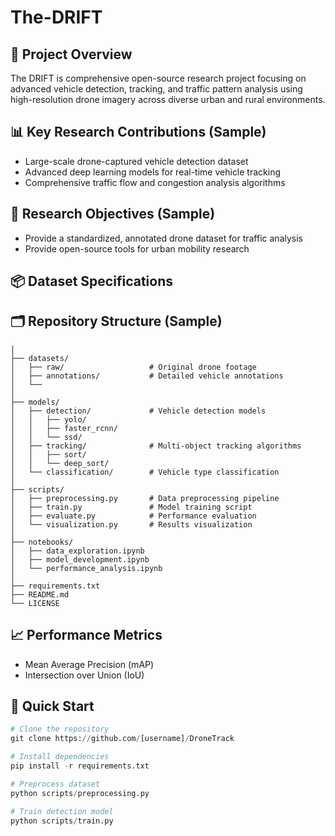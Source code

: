 # The-DRIFT

## 🚀 Project Overview
The DRIFT is comprehensive open-source research project focusing on advanced vehicle detection, tracking, and traffic pattern analysis using high-resolution drone imagery across diverse urban and rural environments.


## 📊 Key Research Contributions (Sample)

* Large-scale drone-captured vehicle detection dataset
* Advanced deep learning models for real-time vehicle tracking
* Comprehensive traffic flow and congestion analysis algorithms

## 🔬 Research Objectives (Sample)
* Provide a standardized, annotated drone dataset for traffic analysis
* Provide open-source tools for urban mobility research

## 📦 Dataset Specifications

## 🗂️ Repository Structure (Sample)

```DroneTrack/
│
├── datasets/
│   ├── raw/                   # Original drone footage
│   ├── annotations/           # Detailed vehicle annotations
│   └── 
│
├── models/
│   ├── detection/             # Vehicle detection models
│   │   ├── yolo/
│   │   ├── faster_rcnn/
│   │   └── ssd/
│   ├── tracking/              # Multi-object tracking algorithms
│   │   ├── sort/
│   │   └── deep_sort/
│   └── classification/        # Vehicle type classification
│
├── scripts/
│   ├── preprocessing.py       # Data preprocessing pipeline
│   ├── train.py               # Model training script
│   ├── evaluate.py            # Performance evaluation
│   └── visualization.py       # Results visualization
│
├── notebooks/
│   ├── data_exploration.ipynb
│   ├── model_development.ipynb
│   └── performance_analysis.ipynb
│
├── requirements.txt
├── README.md
└── LICENSE
```

## 📈 Performance Metrics
* Mean Average Precision (mAP)
* Intersection over Union (IoU)


## 🚀 Quick Start 
```python
# Clone the repository
git clone https://github.com/[username]/DroneTrack

# Install dependencies
pip install -r requirements.txt

# Preprocess dataset
python scripts/preprocessing.py

# Train detection model
python scripts/train.py
```



